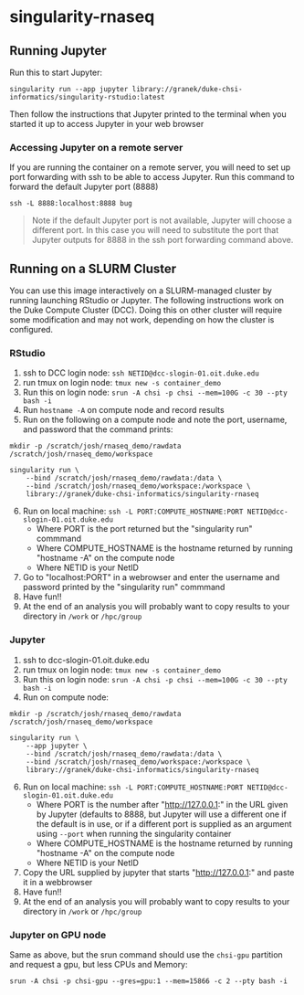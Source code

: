# singularity-rnaseq

## Running Jupyter
Run this to start Jupyter:
```
singularity run --app jupyter library://granek/duke-chsi-informatics/singularity-rstudio:latest
```

Then follow the instructions that Jupyter printed to the terminal when you started it up to access Jupyter in your web browser


### Accessing Jupyter on a remote server
If you are running the container on a remote server, you will need to set up port forwarding with ssh to be able to access Jupyter.  Run this command to forward the default Jupyter port (8888)

```
ssh -L 8888:localhost:8888 bug
```
> Note if the default Jupyter port is not available, Jupyter will choose a different port.  In this case you will need to substitute the port that Jupyter outputs for 8888 in the ssh port forwarding command above.

## Running on a SLURM Cluster

You can use this image interactively on a SLURM-managed cluster by running launching RStudio or Jupyter. The following instructions work on the Duke Compute Cluster (DCC).  Doing this on other cluster will require some modification and may not work, depending on how the cluster is configured.

### RStudio

1.  ssh to DCC login node: `ssh NETID@dcc-slogin-01.oit.duke.edu`
2.  run tmux on login node: `tmux new -s container_demo`
3.  Run this on login node: `srun -A chsi -p chsi --mem=100G -c 30 --pty bash -i`
4.  Run `hostname -A` on compute node and record results
5.  Run on the following on a compute node and note the port, username, and password that the command prints:

```
mkdir -p /scratch/josh/rnaseq_demo/rawdata /scratch/josh/rnaseq_demo/workspace

singularity run \
	--bind /scratch/josh/rnaseq_demo/rawdata:/data \
	--bind /scratch/josh/rnaseq_demo/workspace:/workspace \
	library://granek/duke-chsi-informatics/singularity-rnaseq
```

6.  Run on local machine: `ssh -L PORT:COMPUTE_HOSTNAME:PORT NETID@dcc-slogin-01.oit.duke.edu`
    -   Where PORT is the port returned but the "singularity run" commmand
    -   Where COMPUTE_HOSTNAME is the hostname returned by running "hostname -A" on the compute node
    -   Where NETID is your NetID
7.  Go to "localhost:PORT" in a webrowser and enter the username and password printed by the "singularity run" commmand
8.  Have fun!!
9. At the end of an analysis you will probably want to copy results to your directory in `/work` or `/hpc/group`

### Jupyter

1.  ssh to dcc-slogin-01.oit.duke.edu
2.  run tmux on login node: `tmux new -s container_demo`
3.  Run this on login node: `srun -A chsi -p chsi --mem=100G -c 30 --pty bash -i`
5.  Run on compute node:

```
mkdir -p /scratch/josh/rnaseq_demo/rawdata /scratch/josh/rnaseq_demo/workspace

singularity run \
	--app jupyter \
	--bind /scratch/josh/rnaseq_demo/rawdata:/data \
	--bind /scratch/josh/rnaseq_demo/workspace:/workspace \
	library://granek/duke-chsi-informatics/singularity-rnaseq
```
	
6.  Run on local machine: `ssh -L PORT:COMPUTE_HOSTNAME:PORT NETID@dcc-slogin-01.oit.duke.edu`
    -   Where PORT is the number after "http://127.0.0.1:" in the URL given by Jupyter (defaults to 8888, but Jupyter will use a different one if the default is in use, or if a different port is supplied as an argument using `--port` when running the singularity container
    -   Where COMPUTE_HOSTNAME is the hostname returned by running "hostname -A" on the compute node
    -   Where NETID is your NetID
7.  Copy the URL supplied by jupyter that starts "http://127.0.0.1:" and paste it in a webbrowser
8.  Have fun!!
9. At the end of an analysis you will probably want to copy results to your directory in `/work` or `/hpc/group`

### Jupyter on GPU node

Same as above, but the srun command should use the `chsi-gpu` partition and request a gpu, but less CPUs and Memory:

`srun -A chsi -p chsi-gpu --gres=gpu:1 --mem=15866 -c 2 --pty bash -i`


